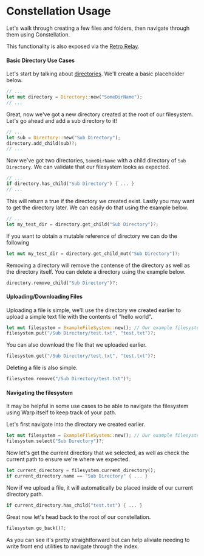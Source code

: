 # Constellation Usage

Let's walk through creating a few files and folders, then navigate through them using Constellation.

This functionality is also exposed via the [Retro Relay](api/overview.md).



#### Basic Directory Use Cases

Let's start by talking about [directories](constellation/directory.md). We'll create a basic placeholder below.

```rust
// ...
let mut directory = Directory::new("SomeDirName");
// ...
```

Great, now we've got a new directory created at the root of our filesystem. Let's go ahead and add a sub directory to it!

```rust
// ...
let sub = Directory::new("Sub Directory");
directory.add_child(sub)?;
// ...
```
Now we've got two directories, `SomeDirName` with a child directory of `Sub Directory`.
We can validate that our filesystem looks as expected.

```rust
// ...
if directory.has_child("Sub Directory") { ... }
// ...
```

This will return a true if the directory we created exist.
Lastly you may want to get the directory later. We can easily do that using the example below.

```rust
// ...
let my_test_dir = directory.get_child("Sub Directory")?;
```

If you want to obtain a mutable reference of directory we can do the following

```rust
let mut my_test_dir = directory.get_child_mut("Sub Directory")?;
```

Removing a directory will remove the contense of the directory as well as the directory itself. You can delete a directory using the example below.

```rust
directory.remove_child("Sub Directory")?;
```

#### Uploading/Downloading Files

Uploading a file is simple, we'll use the directory we created earlier to upload a simple text file with the contents of "hello world".

```rust
let mut filesystem = ExampleFileSystem::new(); // Our example filesystem
filesystem.put("/Sub Directory/test.txt", "test.txt")?;
```

You can also download the file that we uploaded earlier.

```rust
filesystem.get("/Sub Directory/test.txt", "test.txt")?;
```

Deleting a file is also simple.
```rust
filesystem.remove("/Sub Directory/test.txt")?;
```

#### Navigating the filesystem

It may be helpful in some use cases to be able to navigate the filesystem using Warp itself to keep track of your path.


Let's first navigate into the directory we created earlier.

```rust
let mut filesystem = ExampleFileSystem::new(); // Our example filesystem
filesystem.select("Sub Directory")?;
```

Now let's get the current directory that we selected, as well as check the current path to ensure we're where we expected.

```rust
let current_directory = filesystem.current_directory();
if current_directory.name == "Sub Directory" { ... }
```

Now if we upload a file, it will automatically be placed inside of our current directory path.

```rust
if current_directory.has_child("test.txt") { ... }
```

Great now let's head back to the root of our constellation.

```rust
filesystem.go_back()?;
```

As you can see it's pretty straightforward but can help aliviate needing to write front end utilities to navigate through the index.